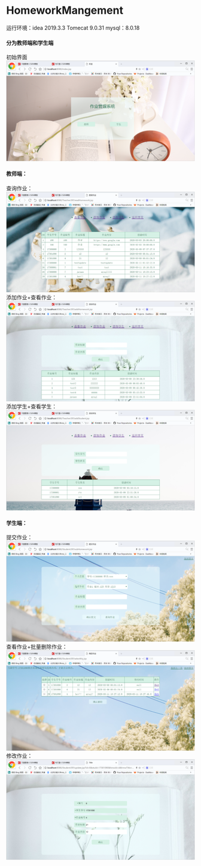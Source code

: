 # HomeworkMangement
运行环境：idea 2019.3.3
Tomecat 9.0.31
mysql：8.0.18
#### 分为教师端和学生端
初始界面
 ![Image text](src/main/webapp/projectScreenshot/初始界面.png) 
#### 教师端：
查询作业：
 ![Image text](src/main/webapp/projectScreenshot/查询作业.png) 
添加作业+查看作业：
 ![Image text](src/main/webapp/projectScreenshot/添加作业.png) 
添加学生+查看学生：
 ![Image text](src/main/webapp/projectScreenshot/添加学生.png) 
#### 学生端：
提交作业：
 ![Image text](src/main/webapp/projectScreenshot/提交作业.png)
 查看作业+批量删除作业：
 ![Image text](src/main/webapp/projectScreenshot/查看删除作业.png)
 修改作业：
 ![Image text](src/main/webapp/projectScreenshot/修改作业.png)
 
